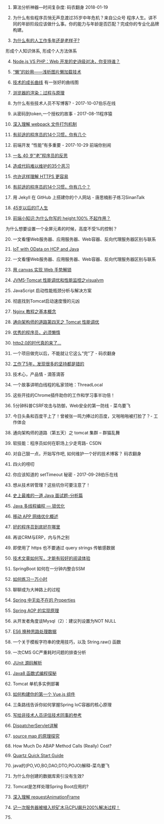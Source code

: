 1. 算法分析神器—时间复杂度: 码农翻身 2018-01-19

2. 为什么有些程序员悄无声息渡过35岁中年危机？来自公众号 程序人生。讲不同的年龄阶段应该做什么事。你的能力与年龄是否匹配？完成你的专业化品牌构建。

3. [为什么有的人工作多年还是老样子?](www.jianshu.com/p/a5265c8e0ff8)

形成个人知识体系, 形成个人方法体系

4. [Node.js VS PHP：Web 开发的史诗级对决，你支持谁？](https://www.oschina.net/news/91783/node-js-vs-php)

5. [“懒”的妙用——浅析图片懒加载技术](http://mp.weixin.qq.com/s/JYglEGYN9tnGpDg7ARPx7w)

6. [技术的成长曲线](zhangtielei.com/posts/blog-growth-curve.html) 有一张好的曲线图

7. [浏览器的渲染：过程与原理](zhuanlan.zhihu.com/p/29418126)

8. 为什么有些技术人员不写博客? - 2017-10-07伯乐在线

9. 从密码到token,一个授权的故事 - 2017-08-11程序猿

10. [深入理解 webpack 文件打包机制](https://github.com/happylindz/blog/issues/6)

11. [有前途的程序员的14个习惯，你有几个](www.techug.com/post/good-programmer-good-habit.html)

12. 前端开发 “性能”有多重要 - 2017-10-29 前端你别闹

13. [一名 40 岁“老”程序员的反思](https://www.oschina.net/news/84850/reflections-of-an-old-programmer)

14. [造成代码难以维护的35个恶习](https://www.linkedin.com/pulse/avoid-35-habits-lead-unmaintainable-code-christian-maioli-mackeprang)

15. [也许这样理解 HTTPS 更容易](showme.codes/2017-02-20/understand-https/)

16. [有前途的程序员的14个习惯，你有几个？](www.techug.com/post/good-programmer-good-habit.html)

17. 用 Jekyll 在 GitHub 上搭建你的个人网站 - 唐思楠影子练习SinanTalk

18. [45岁以后的IT人生](www.ruanyifeng.com/blog/2017/06/life-after-45.html)

19. [前端小知识:为什么你写的 height:100% 不起作用？](https://segmentfault.com/a/1190000012707337)

为什么想要设置一个全屏元素的时候，高度不受%的控制？

20. 一文看懂Web服务器、应用服务器、Web容器、反向代理服务器区别与联系

21. [IoT with OData on HCP and Java](https://blogs.sap.com/2016/04/25/iot-with-odata-on-hcp-and-java/)

22. 一文看懂Web服务器、应用服务器、Web容器、反向代理服务器区别与联系

23. [用 canvas 实现 Web 手势解锁](segmentfault.com/a/1190000008923731)

24. [JVM5-Tomcat 性能调优和性能监控之visualvm](www.cnblogs.com/ityouknow/p/5378874.html)

25. JavaScript 启动性能瓶颈分析与解决方案

26. 彻底找到Tomcat启动速度慢的元凶

27. [Nginx 教程之基本概念](www.oschina.net/translate/nginx-tutorial-basics-concepts)

28. [通向架构师的道路第四天之 Tomcat 性能调优](blog.csdn.net/lifetragedy/article/details/7708724)

29. [优秀的程序员，必须懒惰](https://cloud.tencent.com/developer/article/1033362)

30. [http2.0的时代真的来了...](https://www.jianshu.com/p/712eb3a65d33)

31. 一个项目做完以后，不能就让它这么“完”了 - 码农翻身

32. [工作了5年，发现很多的坚持都是错的](https://www.jianshu.com/p/b36d883aedd1)

33. 技术心，产品情 - 滴答滴答

34. 一个故事讲明白线程的私家领地：ThreadLocal

35. 这些开挂的Chrome插件助你的工作和学习事半功倍！

36. 5分钟科普CSRF攻击与防御，Web安全的第一防线 -  菜鸟要飞

37. 今日头条和百度干上了！曾被张一鸣力捧过的百度，又啪啪啪被打脸了？- 工作体会

38. 通向架构师的道路（第五天）之 tomcat 集群 – 群猫乱舞

39. 软技能：程序员如何在职场上少走弯路- CSDN

40. 对自己狠一点，开始写作吧, 如何维护一个好的技术博客？ 码农翻身

41. 四火的唠叨

42. 你应该知道的 setTimeout 秘密 - 2017-09-28伯乐在线

43. 想从技术转管理？这些坑你可要注意了！

44. [史上最难的一道 Java 面试题-分析篇](http://blog.csdn.net/lirenzuo/article/details/78253481)

45. [Java 多线程编程 — 锁优化](www.cnblogs.com/QG-whz/p/8351298.html)

46. [移动 APP 网络优化概述](blog.cnbang.net/tech/3531/)

47. [好的程序员到底好在哪里](http://codebay.cn/post/7589.html)

48. 再谈CRM与ERP，内与外之别

49. 即使用了 https 也不要通过 query strings 传敏感数据

50. [技术文章如何写，才能有较好的阅读体验](www.cnblogs.com/cj723/archive/2012/03/15/2396422.html)

51. SpringBoot 如何在一分钟内整合SSM

52. [如何练习一万小时](http://www.geekonomics10000.com/519)

53. 聊聊成为大神路上的过程

54. [Spring 中无处不在的 Properties](javadoop.com/post/spring-properties)

55. [Spring AOP 的实现原理](listenzhangbin.com/post/2016/09/spring-aop-cglib/)

56. 从开发者角度谈Mysql（2）：建议列设置为NOT NULL

57. [ES6 换种思路处理数据](https://segmentfault.com/a/1190000013099221)

58. 一个关于模板字符串的使用技巧，以及 String.raw() 函数

59. 一次CMS GC严重耗时问题的排查分析

60. [JUnit 源码解析](blog.saymagic.cn/2016/09/30/understand-Junit.html#post__title)

61. [Java8 函数式编程探秘](www.cnblogs.com/lovesqcc/p/7965387.html)

62. Tomcat 单机多实例部署

63. [如何构建你的第一个 Vue.js 组件](www.oschina.net/translate/build-your-first-vue-js-component)

64. 三条路线告诉你如何掌握Spring IoC容器的核心原理

65. [写给非技术人员评估技术同事的参考](http://gulu-dev.com/post/2015-11-05-tips-for-non-programmers)

66. [DispatcherServlet详解](http://jinnianshilongnian.iteye.com/blog/1602617)

67. [source map 的原理探究](https://github.com/wayou/wayou.github.io/issues/9)

68. How Much Do ABAP Method Calls (Really) Cost?

69. [Quartz Quick Start Guide](http://www.quartz-scheduler.org/documentation/quartz-2.x/quick-start.html)

70. java的(PO,VO,BO,DAO,DTO,POJO)解释-菜鸟要飞

71. 为什么你创建的数据库索引没有生效?

72. Tomcat是怎样处理Spring Boot应用的?

73. [深入理解 requestAnimationFrame](www.cnblogs.com/onepixel/p/7078617.html)

74. [记一次服务器被植入挖矿木马CPU飙升200%解决过程！](https://my.oschina.net/liughDevelop/blog/1786631#comment-list)

75. 